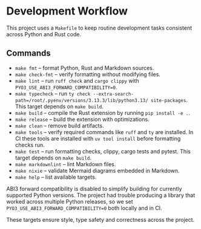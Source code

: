 # Development Workflow

This project uses a `Makefile` to keep routine development tasks consistent
across Python and Rust code.

## Commands

- `make fmt` – format Python, Rust and Markdown sources.
- `make check-fmt` – verify formatting without modifying files.
- `make lint` – run `ruff check` and `cargo clippy` with
  `PYO3_USE_ABI3_FORWARD_COMPATIBILITY=0`.
- `make typecheck` – run
  `ty check --extra-search-path=/root/.pyenv/versions/3.13.3/lib/python3.13/
  site-packages`. This target depends on `make build`.
- `make build` – compile the Rust extension by running `pip install -e .`.
- `make release` – build the extension with optimizations.
- `make clean` – remove build artifacts.
- `make tools` – verify required commands like `ruff` and `ty` are installed. In
  CI these tools are installed with `uv tool install` before formatting checks
  run.
- `make test` – run formatting checks, clippy, cargo tests and pytest. This
  target depends on `make build`.
- `make markdownlint` – lint Markdown files.
- `make nixie` – validate Mermaid diagrams embedded in Markdown.
- `make help` – list available targets.

ABI3 forward compatibility is disabled to simplify building for
currently supported Python versions. The project had trouble producing
a library that worked across multiple Python releases, so we set
`PYO3_USE_ABI3_FORWARD_COMPATIBILITY=0` both locally and in CI.

These targets ensure style, type safety and correctness across the project.
